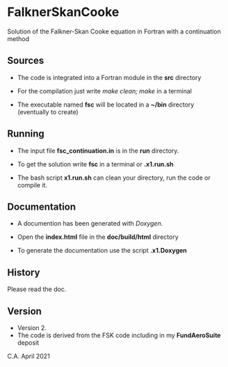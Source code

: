 # FalknerSkanCooke
Solution of the Falkner-Skan Cooke equation in Fortran with a continuation method


## Sources

* The code is integrated into a Fortran module in the **src** directory

* For the compilation just write *make clean; make* in a terminal

* The executable named **fsc** will be located in a **~/bin** directory (eventually to create)

## Running

* The input file **fsc_continuation.in** is in the **run** directory.

* To get the solution write **fsc** in a terminal or **.x1.run.sh**

* The bash script **x1.run.sh** can clean your directory, run the code or compile it.

## Documentation

* A documention has been generated with *Doxygen*.

* Open the **index.html** file in the **doc/build/html** directory

* To generate the documentation use the script **.x1.Doxygen**

## History

Please read the doc.

## Version

* Version 2. 
* The code is derived from the FSK code including in my **FundAeroSuite** deposit

C.A.  April 2021

